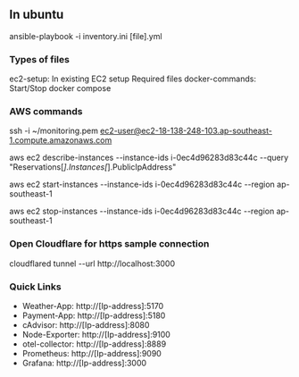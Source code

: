 ## In ubuntu
ansible-playbook -i inventory.ini [file].yml

### Types of files
ec2-setup: In existing EC2 setup Required files
docker-commands: Start/Stop docker compose

### AWS commands
ssh -i ~/monitoring.pem ec2-user@ec2-18-138-248-103.ap-southeast-1.compute.amazonaws.com

aws ec2 describe-instances --instance-ids i-0ec4d96283d83c44c --query "Reservations[*].Instances[*].PublicIpAddress"

aws ec2 start-instances --instance-ids i-0ec4d96283d83c44c --region ap-southeast-1

aws ec2 stop-instances --instance-ids i-0ec4d96283d83c44c --region ap-southeast-1

### Open Cloudflare for https sample connection
cloudflared tunnel --url http://localhost:3000

### Quick Links
- Weather-App: http://[Ip-address]:5170
- Payment-App: http://[Ip-address]:5180
- cAdvisor: http://[Ip-address]:8080
- Node-Exporter: http://[Ip-address]:9100
- otel-collector: http://[Ip-address]:8889
- Prometheus: http://[Ip-address]:9090
- Grafana: http://[Ip-address]:3000 